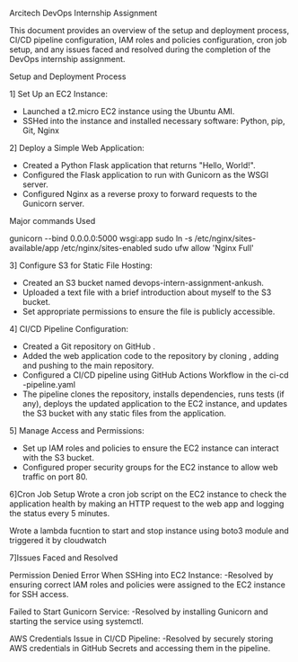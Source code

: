 Arcitech DevOps Internship Assignment 


This document provides an overview of the setup and deployment process, CI/CD pipeline configuration, IAM roles and policies configuration, cron job setup, and any issues faced and resolved during the completion of the DevOps internship assignment.

Setup and Deployment Process

1] Set Up an EC2 Instance:

- Launched a t2.micro EC2 instance using the Ubuntu AMI.
- SSHed into the instance and installed necessary software: Python, pip, Git, Nginx

2] Deploy a Simple Web Application:

- Created a Python Flask application that returns "Hello, World!".
- Configured the Flask application to run with Gunicorn as the WSGI server.
- Configured Nginx as a reverse proxy to forward requests to the Gunicorn server.

Major commands Used 

gunicorn --bind 0.0.0.0:5000 wsgi:app
sudo ln -s /etc/nginx/sites-available/app /etc/nginx/sites-enabled
sudo ufw allow 'Nginx Full'

3] Configure S3 for Static File Hosting:


- Created an S3 bucket named devops-intern-assignment-ankush.
- Uploaded a text file with a brief introduction about myself to the S3 bucket.
- Set appropriate permissions to ensure the file is publicly accessible.

  
4] CI/CD Pipeline Configuration:

- Created a Git repository on GitHub .
- Added the web application code to the repository by cloning , adding and pushing to the main repository.
- Configured a CI/CD pipeline using GitHub Actions Workflow in the ci-cd -pipeline.yaml
- The pipeline clones the repository, installs dependencies, runs tests (if any), deploys the updated application to the EC2 instance, and updates the S3 bucket 
  with any static files from the application.


5] Manage Access and Permissions:

- Set up IAM roles and policies to ensure the EC2 instance can interact with the S3 bucket.
- Configured proper security groups for the EC2 instance to allow web traffic on port 80.


6]Cron Job Setup
Wrote a cron job script on the EC2 instance to check the application health by making an HTTP request to the web app and logging the status every 5 minutes.


Wrote a lambda fucntion to start and stop instance using boto3 module and triggered it by cloudwatch


7]Issues Faced and Resolved

Permission Denied Error When SSHing into EC2 Instance:
-Resolved by ensuring correct IAM roles and policies were assigned to the EC2 instance for SSH access.


Failed to Start Gunicorn Service:
-Resolved by installing Gunicorn and starting the service using systemctl.


AWS Credentials Issue in CI/CD Pipeline:
-Resolved by securely storing AWS credentials in GitHub Secrets and accessing them in the pipeline.


